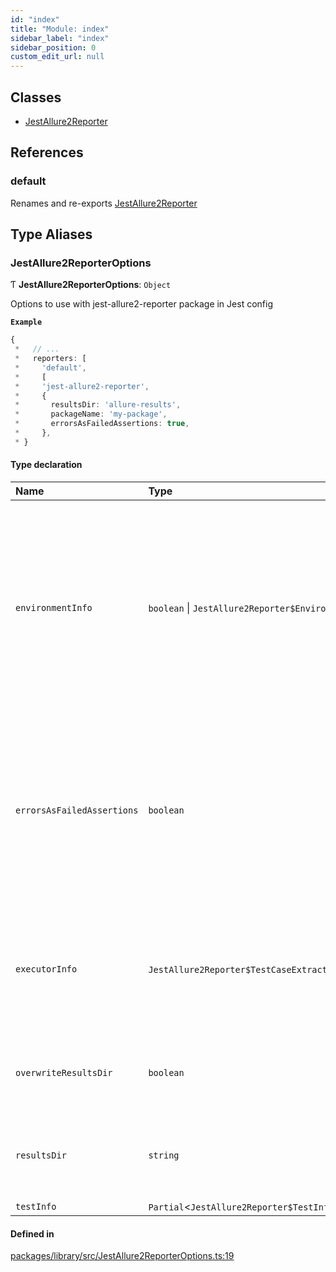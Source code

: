 ```yaml
---
id: "index"
title: "Module: index"
sidebar_label: "index"
sidebar_position: 0
custom_edit_url: null
---
```


## Classes

- [JestAllure2Reporter](../classes/.JestAllure2Reporter)

## References

### default

Renames and re-exports [JestAllure2Reporter](../classes/.JestAllure2Reporter)

## Type Aliases

### JestAllure2ReporterOptions

Ƭ **JestAllure2ReporterOptions**: `Object`

Options to use with jest-allure2-reporter package in Jest config

**`Example`**

```ts
{
 *   // ...
 *   reporters: [
 *     'default',
 *     [
 *     'jest-allure2-reporter',
 *     {
 *       resultsDir: 'allure-results',
 *       packageName: 'my-package',
 *       errorsAsFailedAssertions: true,
 *     },
 * }
```

#### Type declaration

| Name | Type | Description |
| :------ | :------ | :------ |
| `environmentInfo` | `boolean` \| `JestAllure2Reporter$EnvironmentInfoCustomizer` | Getter function to extract environment information from the test environment. By default, the environment information is extracted from the `process.env` object. Use boolean `false` to disable environment information. **`Default`** ```ts true ``` |
| `errorsAsFailedAssertions` | `boolean` | Treat thrown errors as failed assertions. By default, the reporter distinguishes between failed assertions and thrown errors. The former are reported as FAILED tests, the latter as BROKEN tests. **`Default`** ```ts false ``` |
| `executorInfo` | `JestAllure2Reporter$TestCaseExtractor`<`Allure$ExecutorInfo`\> | Getter function to extract executor information from the test environment. The executor is the build agent or any other system that initiates the test run. |
| `overwriteResultsDir` | `boolean` | Whether the reporter should delete the results directory before running tests. **`Default`** ```ts true ``` |
| `resultsDir` | `string` | Path to the directory where the report will be generated. **`Default`** ```ts <rootDir>/allure-results ``` |
| `testInfo` | `Partial`<`JestAllure2Reporter$TestInfoCustomizer`\> | - |

#### Defined in

[packages/library/src/JestAllure2ReporterOptions.ts:19](https://github.com/wix-incubator/jest-allure2-reporter/blob/969b5b6/packages/library/src/JestAllure2ReporterOptions.ts#L19)
